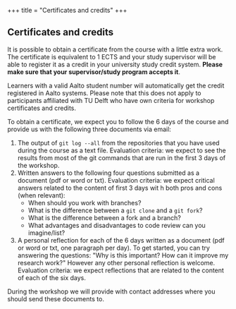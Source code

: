 +++
title = "Certificates and credits"
+++

## Certificates and credits

It is possible to obtain a certificate from the course with a little extra
work.  The certificate is equivalent to 1 ECTS and your study supervisor will
be able to register it as a credit in your university study credit system.
**Please make sure that your supervisor/study program accepts it**.

Learners with a valid Aalto student number will automatically get the credit
registered in Aalto systems.  Please note that this does not apply to
participants affiliated with TU Delft who have own criteria for workshop
certificates and credits.

To obtain a certificate, we expect you to follow the 6 days of the course and
provide us with the following three documents via email:

1. The output of `git log --all` from the repositories that you have used
   during the course as a text file. Evaluation criteria: we expect to see the
   results from most of the git commands that are run in the first 3 days of
   the workshop.
2. Written answers to the following four questions submitted as a document (pdf
   or word or txt). Evaluation criteria: we expect critical answers related to
   the content of first 3 days wit h both pros and cons (when relevant):
    - When should you work with branches?
    - What is the difference between a `git clone` and a `git fork`?
    - What is the difference between a fork and a branch?
    - What advantages and disadvantages to code review can you imagine/list?
3. A personal reflection for each of the 6 days written as a document (pdf or
   word or txt, one paragraph per day). To get started, you can try answering
   the questions: "Why is this important? How can it improve my research work?"
   However any other personal reflection is welcome. Evaluation criteria: we
   expect reflections that are related to the content of each of the six days.

During the workshop we will provide with contact addresses where you should
send these documents to.
